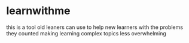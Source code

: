 # learnwithme
this is a tool old leaners can use to help new learners with the problems they counted making learning complex topics less overwhelming 
